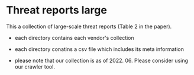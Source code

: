 # Threat reports large 

This a collection of large-scale threat reports (Table 2 in the paper). 

 - each directory contains each vendor's collection

 - each directory conatins a csv file which includes its meta information

 - please note that our collection is as of 2022. 06. Please consider using our crawler tool.
